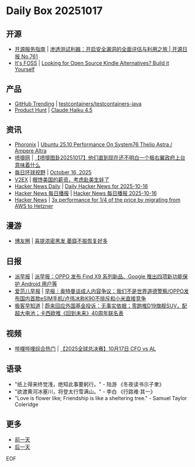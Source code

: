 # Daily Box 20251017

## 开源
- [开源服务指南](https://osguider.com/blog/) | [渗透测试利器：开启安全漏洞的全面评估与利用之旅 | 开源日报 No.761](https://osguider.com/blog/post/daily/daily-761/)
- [It's FOSS](https://itsfoss.com/) | [Looking for Open Source Kindle Alternatives? Build it Yourself](https://itsfoss.com/open-source-ebook-readers-options/)

## 产品
- [GitHub Trending](https://github.com/trending?since=daily) | [testcontainers/testcontainers-java](https://github.com/testcontainers/testcontainers-java)
- [Product Hunt](https://www.producthunt.com) | [Claude Haiku 4.5](https://www.producthunt.com/products/anthropic-sonnet)

## 资讯
- [Phoronix](https://www.phoronix.com/) | [Ubuntu 25.10 Performance On System76 Thelio Astra / Ampere Altra](https://www.phoronix.com/review/ubuntu-2510-arm64)
- [喷嚏网](http://www.dapenti.com/blog/blog.asp?subjectid=70&name=xilei) | [【喷嚏图卦20251017】他们直到现在还不明白一个极右翼政府上台意味着什么&#8203;](http://www.dapenti.com/blog/more.asp?name=xilei&id=188889)
- [每日环球视野](https://idai.ly/) | [October 16, 2025](http://m.idai.ly/se/a193iG?1760572800)
- [V2EX](https://www.v2ex.com/) | [眼馋美国的薪资，考虑赴美生娃了](https://www.v2ex.com/t/1166423)
- [Hacker News Daily](https://www.daemonology.net/hn-daily/) | [Daily Hacker News for 2025-10-16](https://www.daemonology.net/hn-daily/2025-10-16.html)
- [Hacker News 每日播报](https://hacker-news.agi.li/) | [Hacker News 每日播报 2025-10-16](https://hacker-news.agi.li/post/2025-10-16)
- [Hacker News](https://news.ycombinator.com/front) | [3x performance for 1/4 of the price by migrating from AWS to Hetzner](https://news.ycombinator.com/item?id=45614922)

## 漫游
- [博友圈](https://www.boyouquan.com/home) | [喜提浓密黑发 萎靡不振恢复好多](https://www.boyouquan.com/go?from=feed&link=https%3A%2F%2Fwww.jeffer.xyz%2Fcid%2F3172.html)

## 日报
- [派早报](https://sspai.com/tag/%E6%B4%BE%E6%97%A9%E6%8A%A5) | [派早报：OPPO 发布 Find X9 系列新品、Google 推出四项新功能保护 Android 用户等](https://sspai.com/post/103156)
- [爱范儿早报](https://www.ifanr.com/category/ifanrnews) | [早报｜奥特曼谈成人内容争议：我们不是世界道德警察/OPPO发布国内首款eSIM手机/卢伟冰称K90不排斥和小米直接竞争](https://www.ifanr.com/1641218)
- [极客早知道](https://www.geekpark.net/column/74) | [蔚来回应外国基金投诉：无事实依据；零跑推D19旗舰SUV，配超大电池；卡西欧推《回到未来》40周年联名表](https://www.geekpark.net/news/355077)

## 视频
- [哔哩哔哩综合热门](https://www.bilibili.com/v/popular/all/) | [【2025全球总决赛】10月17日 CFO vs AL](https://b23.tv/BV14BWEzkErQ)

## 语录
- "纸上得来终觉浅，绝知此事要躬行。" - 陆游 《冬夜读书示子聿》
- "欲渡黄河冰塞川，将登太行雪满山。" - 李白 《行路难·其一》
- "Love is flower like; Friendship is like a sheltering tree." - Samuel Taylor Coleridge

## 更多
- [前一天](daily-box-20251016.md)
- [后一天](daily-box-20251018.md)

EOF